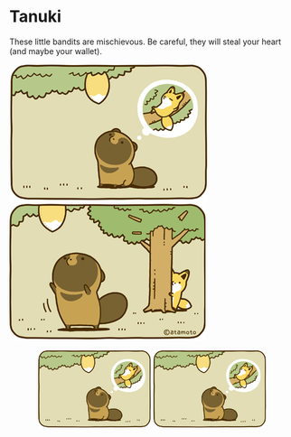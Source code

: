 # Tanuki

These little bandits are mischievous. Be careful, they will steal your heart (and maybe your wallet). 

 ![Alt text](/img/tanuki1.png?raw=true "Optional Title") ![Alt text](/img/tanuki2.png?raw=true "Optional Title")

<p align="center">
    <img width="200" src="https://github.com/yngtodd/tanuki/blob/master/img/tanuki1.png">
    <img width="200" src="https://github.com/yngtodd/tanuki/blob/master/img/tanuki1.png">
</p>

